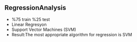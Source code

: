 ## RegressionAnalysis
- %75 train %25 test 
- Linear Regresyon
- Support Vector Machines (SVM) 
- Result:The most appropriate algorithm for regression is SVM
